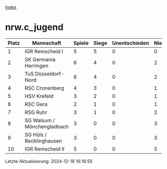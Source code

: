 [Index](./README.md)

# nrw.c_jugend

| Platz |  Mannschaft |  Spiele |  Siege |  Unentschieden |  Niederlagen |  Tore |  Differenz |  Punkte | 
| --- |  --- |  --- |  --- |  --- |  --- |  --- |  --- |  --- |  
|  1 |   IGR Remscheid I |   5 |   5 |   0 |   0 |   46:5 |   41 |   15 |  
|  2 |   SK Germania Herringen |   6 |   4 |   0 |   2 |   45:17 |   28 |   12 |  
|  3 |   TuS Düsseldorf-Nord |   6 |   4 |   0 |   2 |   31:34 |   -3 |   12 |  
|  4 |   RSC Cronenberg |   4 |   3 |   0 |   1 |   22:21 |   1 |   9 |  
|  5 |   HSV Krefeld |   3 |   2 |   0 |   1 |   28:11 |   17 |   6 |  
|  6 |   RSC Gera |   2 |   1 |   0 |   1 |   10:7 |   3 |   3 |  
|  7 |   RSG Ruhr |   3 |   1 |   0 |   2 |   6:18 |   -12 |   3 |  
|  8 |   SG Walsum / Mönchengladbach |   3 |   0 |   0 |   3 |   9:22 |   -13 |   0 |  
|  9 |   SG Hüls / Recklinghausen |   3 |   0 |   0 |   3 |   0:29 |   -29 |   0 |  
|  10 |   IGR Remscheid II |   5 |   0 |   0 |   5 |   3:36 |   -33 |   0 |  


Letzte Aktualisierung: 2024-12-18 16:16:55